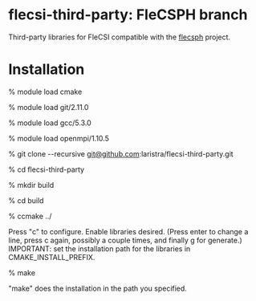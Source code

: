 # flecsi-third-party: FleCSPH branch

Third-party libraries for FleCSI compatible with the [flecsph](https://github.com/laristra/flecsph) project.

# Installation

% module load cmake

% module load git/2.11.0

% module load gcc/5.3.0

% module load openmpi/1.10.5

% git clone --recursive git@github.com:laristra/flecsi-third-party.git

% cd flecsi-third-party

% mkdir build

% cd build

% ccmake ../

Press "c" to configure. Enable libraries desired. (Press enter to change
a line, press c again, possibly a couple times, and finally g for generate.)
IMPORTANT: set the installation path for the libraries in CMAKE_INSTALL_PREFIX.

% make

"make" does the installation in the path you specified.
